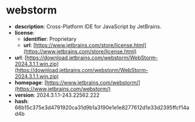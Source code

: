 # webstorm

- **description**: Cross-Platform IDE for JavaScript by JetBrains.
- **license**:
  - **identifier**: Proprietary
  - **url**: [https://www.jetbrains.com/store/license.html](https://www.jetbrains.com/store/license.html)
- **url**: [https://download.jetbrains.com/webstorm/WebStorm-2024.3.1.1.win.zip](https://download.jetbrains.com/webstorm/WebStorm-2024.3.1.1.win.zip)
- **homepage**: [https://www.jetbrains.com/webstorm/](https://www.jetbrains.com/webstorm/)
- **version**: 2024.3.1.1-243.22562.222
- **hash**: 66b15c375e3d4791920ca31d9b1a3190e1e1e8277612d1e33d2395ffcf14ad4b

